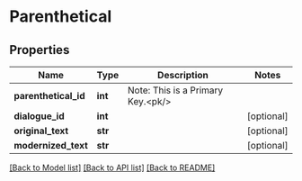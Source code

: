 # Parenthetical

## Properties
Name | Type | Description | Notes
------------ | ------------- | ------------- | -------------
**parenthetical_id** | **int** | Note: This is a Primary Key.&lt;pk/&gt; | 
**dialogue_id** | **int** |  | [optional] 
**original_text** | **str** |  | [optional] 
**modernized_text** | **str** |  | [optional] 

[[Back to Model list]](../README.md#documentation-for-models) [[Back to API list]](../README.md#documentation-for-api-endpoints) [[Back to README]](../README.md)

